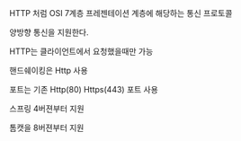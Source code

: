 HTTP 처럼 OSI 7계층 프레젠테이션 계층에 해당하는 통신 프로토콜

양방향 통신을 지원한다.

HTTP는 클라이언트에서 요청했을때만 가능

핸드쉐이킹은 Http 사용

포트는 기존 Http(80) Https(443) 포트 사용

스프링 4버젼부터 지원

톰캣을 8버젼부터 지원